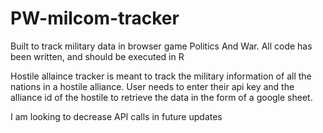 # PW-milcom-tracker
Built to track military data in browser game Politics And War.
All code has been written, and should be executed in R

Hostile allaince tracker is meant to track the military information of all the nations in a hostile alliance.
User needs to enter their api key and the alliance id of the hostile to retrieve the data in the form of a google sheet.

I am looking to decrease API calls in future updates
